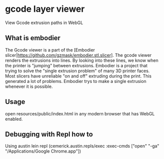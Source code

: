 # gcode layer viewer

View Gcode extrusion paths in WebGL

## What is embodier
The Gcode viewer is a part of the [Embodier slicer|https://github.com/gzmask/embodier.stl.slicer]. The gcode viewer renders the extrusions into lines. By looking into these lines, we know when the printer is "jumping" between extrusions. Embodier is a project that trying to solve the "single extrusion problem" of many 3D printer faces.
Most slicers have unreliable "on and off" extruding during the print. This generated a lot of problems. Embodier trys to make a single extrusion whenever it is possible.

## Usage
open resources/public/index.html in any modern browser that has WebGL enabled.

## Debugging with Repl how to
Using austin
lein repl
(cemerick.austin.repls/exec :exec-cmds ["open" "-ga" "/Applications/Google Chrome.app"])
